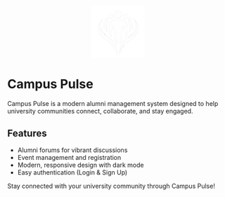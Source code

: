 <p align="center">
  <img src="public/image/CampusPulseIcon.png" alt="Campus Pulse Logo" width="120" />
</p>

# Campus Pulse

Campus Pulse is a modern alumni management system designed to help university communities connect, collaborate, and stay engaged. 

## Features
- Alumni forums for vibrant discussions
- Event management and registration
- Modern, responsive design with dark mode
- Easy authentication (Login & Sign Up)

Stay connected with your university community through Campus Pulse!
